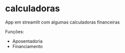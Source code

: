 # calculadoras

App em streamlit com algumas calculadoras financeiras

Funções:
- Aposentadoria
- Financiamento
